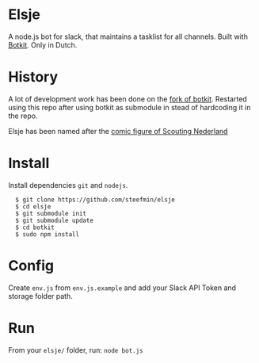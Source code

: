 # Elsje
A node.js bot for slack, that maintains a tasklist for all channels. Built with [Botkit](https://github.com/howdyai/botkit). Only in Dutch. 

# History
A lot of development work has been done on the [fork of botkit](https://github.com/steefmin/botkit). Restarted using this repo after using botkit as submodule in stead of hardcoding it in the repo. 

Elsje has been named after the [comic figure of Scouting Nederland](https://www.facebook.com/scoutingnederland/photos/a.10150459525454253.383474.324002099252/10151409808859253/)

# Install
Install dependencies `git` and `nodejs`. 
```
  $ git clone https://github.com/steefmin/elsje
  $ cd elsje
  $ git submodule init
  $ git submodule update
  $ cd botkit
  $ sudo npm install
```

# Config
Create `env.js` from `env.js.example` and add your Slack API Token and storage folder path.

# Run
From your `elsje/` folder, run:
```node bot.js```

